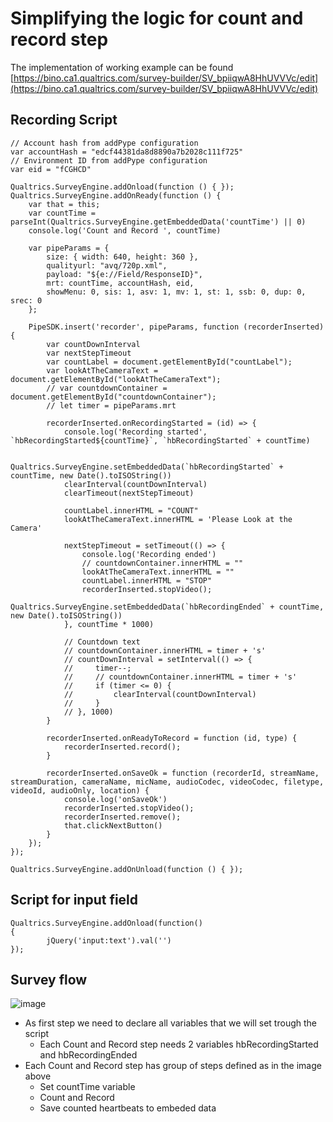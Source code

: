# Simplifying the logic for count and record step

The implementation of working example can be found [https://bino.ca1.qualtrics.com/survey-builder/SV_bpiiqwA8HhUVVVc/edit](https://bino.ca1.qualtrics.com/survey-builder/SV_bpiiqwA8HhUVVVc/edit)

## Recording Script
```
// Account hash from addPype configuration
var accountHash = "edcf44381da8d8890a7b2028c111f725"
// Environment ID from addPype configuration
var eid = "fCGHCD"

Qualtrics.SurveyEngine.addOnload(function () { });
Qualtrics.SurveyEngine.addOnReady(function () {
    var that = this;
    var countTime = parseInt(Qualtrics.SurveyEngine.getEmbeddedData('countTime') || 0)
    console.log('Count and Record ', countTime)

    var pipeParams = {
        size: { width: 640, height: 360 },
        qualityurl: "avq/720p.xml",
        payload: "${e://Field/ResponseID}",
        mrt: countTime, accountHash, eid,
        showMenu: 0, sis: 1, asv: 1, mv: 1, st: 1, ssb: 0, dup: 0, srec: 0
    };

    PipeSDK.insert('recorder', pipeParams, function (recorderInserted) {
        var countDownInterval
        var nextStepTimeout
        var countLabel = document.getElementById("countLabel");
        var lookAtTheCameraText = document.getElementById("lookAtTheCameraText");
        // var countdownContainer = document.getElementById("countdownContainer");
        // let timer = pipeParams.mrt

        recorderInserted.onRecordingStarted = (id) => {
            console.log('Recording started', `hbRecordingStarted${countTime}`, `hbRecordingStarted` + countTime)

            Qualtrics.SurveyEngine.setEmbeddedData(`hbRecordingStarted` + countTime, new Date().toISOString())
            clearInterval(countDownInterval)
            clearTimeout(nextStepTimeout)

            countLabel.innerHTML = "COUNT"
            lookAtTheCameraText.innerHTML = 'Please Look at the Camera'

            nextStepTimeout = setTimeout(() => {
                console.log('Recording ended')
                // countdownContainer.innerHTML = ""
                lookAtTheCameraText.innerHTML = ""
                countLabel.innerHTML = "STOP"
                recorderInserted.stopVideo();
                Qualtrics.SurveyEngine.setEmbeddedData(`hbRecordingEnded` + countTime, new Date().toISOString())
            }, countTime * 1000)

            // Countdown text
            // countdownContainer.innerHTML = timer + 's'
            // countDownInterval = setInterval(() => {
            //     timer--;
            //     // countdownContainer.innerHTML = timer + 's'
            //     if (timer <= 0) {
            //         clearInterval(countDownInterval)
            //     }
            // }, 1000)
        }

        recorderInserted.onReadyToRecord = function (id, type) {
            recorderInserted.record();
        }

        recorderInserted.onSaveOk = function (recorderId, streamName, streamDuration, cameraName, micName, audioCodec, videoCodec, filetype, videoId, audioOnly, location) {
            console.log('onSaveOk')
            recorderInserted.stopVideo();
            recorderInserted.remove();
            that.clickNextButton()
        }
    });
});

Qualtrics.SurveyEngine.addOnUnload(function () { });
```

## Script for input field
```
Qualtrics.SurveyEngine.addOnload(function()
{
		jQuery('input:text').val('')
});
```

## Survey flow 
![image](https://user-images.githubusercontent.com/5623935/139033993-1cc9f95f-e925-4a81-8273-d8793aeb9f84.png)
- As first step we need to declare all variables that we will set trough the script
  - Each Count and Record step needs 2 variables hbRecordingStarted<seconds> and hbRecordingEnded<seconds>
- Each Count and Record step has group of steps defined as in the image above
  - Set countTime variable
  - Count and Record
  - Save counted heartbeats to embeded data
